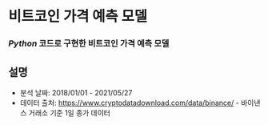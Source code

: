 # 비트코인 가격 예측 모델
### *Python* 코드로 구현한 **비트코인 가격 예측 모델**

## 설명
- 분석 날짜: 2018/01/01 - 2021/05/27
- 데이터 출처: https://www.cryptodatadownload.com/data/binance/ - 바이낸스 거래소 기준 1일 종가 데이터

